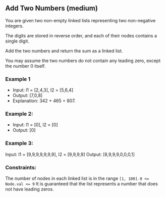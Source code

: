 ## Add Two Numbers (medium)

You are given two non-empty linked lists representing two non-negative integers.

The digits are stored in reverse order, and each of their nodes contains a single digit.

Add the two numbers and return the sum as a linked list.

You may assume the two numbers do not contain any leading zero, except the number 0 itself.

### Example 1
* Input: l1 = [2,4,3], l2 = [5,6,4]
* Output: [7,0,8]
* Explanation: 342 + 465 = 807.

### Example 2:
* Input: l1 = [0], l2 = [0]
* Output: [0]

### Example 3:
Input: l1 = [9,9,9,9,9,9,9], l2 = [9,9,9,9]
Output: [8,9,9,9,0,0,0,1]


### Constraints:
The number of nodes in each linked list is in the range `[1, 100]`.
`0 <= Node.val <= 9`
It is guaranteed that the list represents a number that does not have leading zeros.
